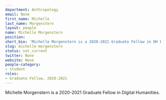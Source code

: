 ```yaml
---
department: Anthropology
email: None
first_name: Michelle
last_name: Morgenstern
layout: people
name: Michelle Morgenstern
position: 
short_bio: 'Michelle Morgenstern is a 2020-2021 Graduate Fellow in DH Humanities.'
slug: michelle-morgenstern
status: not_current
twitter: None
website: None
people-category:
- student
roles:
- Graduate Fellow, 2020-2021
---
```

Michelle Morgenstern is a 2020-2021 Graduate Fellow in Digital Humanities.